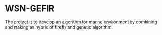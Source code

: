 # WSN-GEFIR
The project is to develop an algorithm for marine environment by combining and making an hybrid of firefly and genetic algorithm.
